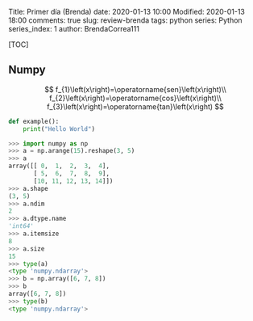Title: Primer día (Brenda)
date: 2020-01-13 10:00
Modified: 2020-01-13 18:00
comments: true
slug: review-brenda
tags: python
series: Python
series_index: 1
author: BrendaCorrea111

<!-- PELICAN_BEGIN_SUMMARY -->
[TOC]

## Numpy

$$
f_{1}\left(x\right)=\operatorname{sen}\left(x\right)\\
f_{2}\left(x\right)=\operatorname{cos}\left(x\right)\\
f_{3}\left(x\right)=\operatorname{tan}\left(x\right)
$$

```python
def example():
    print("Hello World")
```


```python
>>> import numpy as np
>>> a = np.arange(15).reshape(3, 5)
>>> a
array([[ 0,  1,  2,  3,  4],
       [ 5,  6,  7,  8,  9],
       [10, 11, 12, 13, 14]])
>>> a.shape
(3, 5)
>>> a.ndim
2
>>> a.dtype.name
'int64'
>>> a.itemsize
8
>>> a.size
15
>>> type(a)
<type 'numpy.ndarray'>
>>> b = np.array([6, 7, 8])
>>> b
array([6, 7, 8])
>>> type(b)
<type 'numpy.ndarray'>
```

<!-- PELICAN_END_SUMMARY -->
